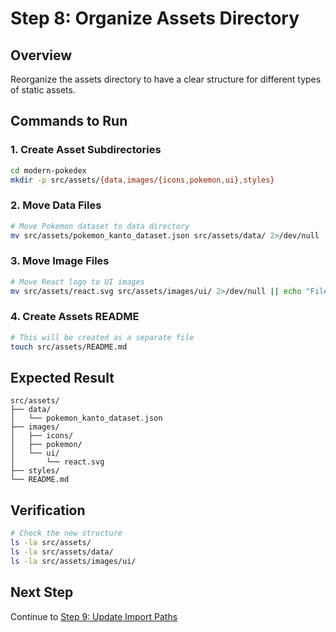 # Step 8: Organize Assets Directory

## Overview
Reorganize the assets directory to have a clear structure for different types of static assets.

## Commands to Run

### 1. Create Asset Subdirectories
```bash
cd modern-pokedex
mkdir -p src/assets/{data,images/{icons,pokemon,ui},styles}
```

### 2. Move Data Files
```bash
# Move Pokemon dataset to data directory
mv src/assets/pokemon_kanto_dataset.json src/assets/data/ 2>/dev/null || echo "File already moved or not found"
```

### 3. Move Image Files
```bash
# Move React logo to UI images
mv src/assets/react.svg src/assets/images/ui/ 2>/dev/null || echo "File already moved or not found"
```

### 4. Create Assets README
```bash
# This will be created as a separate file
touch src/assets/README.md
```

## Expected Result
```
src/assets/
├── data/
│   └── pokemon_kanto_dataset.json
├── images/
│   ├── icons/
│   ├── pokemon/
│   └── ui/
│       └── react.svg
├── styles/
└── README.md
```

## Verification
```bash
# Check the new structure
ls -la src/assets/
ls -la src/assets/data/
ls -la src/assets/images/ui/
```

## Next Step
Continue to [Step 9: Update Import Paths](09-update-import-paths.md)